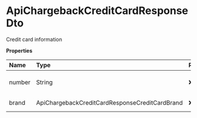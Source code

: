 # ApiChargebackCreditCardResponseDto

Credit card information

**Properties**

| Name   | Type                                           | Required | Description                    |
| :----- | :--------------------------------------------- | :------- | :----------------------------- |
| number | String                                         | ❌       | Last 4 digits of the card used |
| brand  | ApiChargebackCreditCardResponseCreditCardBrand | ❌       | Flag of the card used          |

<!-- This file was generated by liblab | https://liblab.com/ -->
